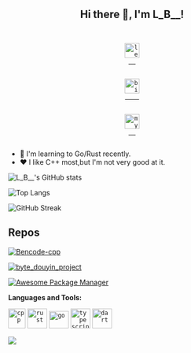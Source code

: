 <h2 align="center">Hi there 👋, I'm L_B__!</h2>

<div align="center">
 <code>
  <a href="https://leetcode.cn/u/whu_future/">
<img src="https://leetcode.com/favicon-32x32.png" alt="leetcode" width="30" height="30"/>
  </a>
  </code>
  <code>
    <a href="https://space.bilibili.com/24264499">
<img src="https://www.bilibili.com/favicon.ico" alt="bilibili" with="28" height="30">
    </a>
  </code>
  <code>
  <a href="https://www.acking-you.xyz/">
<img src="https://acking-you.gitee.io/favicon.ico" alt="myNoteWebsite" with="30" height="30">
  </a>
  </code>
</div>



- 🌱 I'm learning to Go/Rust recently.
- ❤️ I like C++ most,but I'm not very good at it.


![L_B__'s GitHub stats](https://github-readme-stats.vercel.app/api?username=L_B__&show_icons=true)


![Top Langs](https://github-readme-stats.vercel.app/api/top-langs/?username=ACking-you&layout=compact)

![GitHub Streak](https://github-readme-streak-stats.herokuapp.com?user=ACking-you&hide_border=true)


## Repos

[![Bencode-cpp](https://github-readme-stats.vercel.app/api/pin/?username=ACking-you&repo=my-logger&show_owner=true)](https://github.com/ACking-you/bencode-cpp)

[![byte_douyin_project](https://github-readme-stats.vercel.app/api/pin/?username=ACking-you&repo=byte_douyin_project&show_owner=true)](https://github.com/ACking-you/byte_douyin_project)

[![Awesome Package Manager](https://github-readme-stats.vercel.app/api/pin/?username=ACKing-you&repo=MyUtil&show_owner=true)](https://github.com/ACking-you/MyUtil)



**Languages and Tools:**  


<code><img src="https://isocpp.org/files/img/cpp_logo.png" alt="cpp" width="35" height="40"/></code>
<code><img src="https://www.rust-lang.org/static/images/rust-logo-blk.svg" alt="rust" width="40" height="40"/></code>
<code><img src="https://img.sj33.cn/uploads/202011/7-20111FZTI04.jpg" alt="go" width="40" height="35"/></code>
<code><img src="https://www.tslang.cn/favicon.ico" alt="typescript" width="40" height="40"/></code>
<code><img src="https://dart.cn/assets/img/shared/dart/logo+text/horizontal/white.svg" alt="dart" width="40" height="40"/></code>

![](https://komarev.com/ghpvc/?username=ACking-you)
